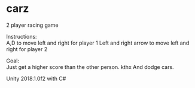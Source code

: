 # carz
2 player racing game

Instructions:<br />
A,D to move left and right for player 1
Left and right arrow to move left and right for player 2

Goal:<br />
Just get a higher score than the other person. kthx
And dodge cars.

Unity 2018.1.0f2 with C#
